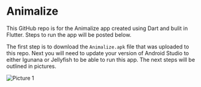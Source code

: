 # Animalize

This GitHub repo is for the Animalize app created using Dart and bulit in Flutter. Steps to run the app will be posted below. 

The first step is to download the ```Animalize.apk``` file that was uploaded to this repo. Next you will need to update your version of Android Studio to either Igunana or Jellyfish to be able to run this app. The next steps will be outlined in pictures. 

![Picture 1](https://github.com/ScottSnow13/AndroidAnimalize/assets/117798417/c8efcbea-c3cf-4f00-9d6b-eb58f321d69b)

